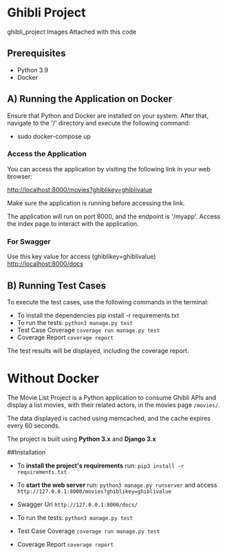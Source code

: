 # Ghibli Project
ghibli_project
Images Attached with this code

## Prerequisites

- Python 3.9
- Docker

## A) Running the Application on Docker

Ensure that Python and Docker are installed on your system. After that, navigate to the '/' directory and execute the following command:

- sudo docker-compose up
  
### Access the Application

You can access the application by visiting the following link in your web browser:


[http://localhost:8000/movies?ghiblikey=ghiblivalue](http://localhost:8000/movies)

Make sure the application is running before accessing the link.

The application will run on port 8000, and the endpoint is '/myapp'. Access the index page to interact with the application.

### For Swagger 
 Use this key value for access (ghiblikey=ghiblivalue)
 [http://localhost:8000/docs](http://localhost:8000/docs)

## B) Running Test Cases

To execute the test cases, use the following commands in the terminal:

* To install the dependencies pip install -r requirements.txt
* To run the tests: `python3 manage.py test`
* Test Case Coverage  `coverage run manage.py test`
* Coverage Report `coverage report`

The test results will be displayed, including the coverage report.

# Without Docker
The Movie List Project is a Python application to consume Ghibli APIs and display a list movies, with their related actors, in the movies page `/movies/`.
 
The data displayed is cached using memcached, and the cache expires every 60 seconds.

The project is built using **Python 3.x** and **Django 3.x**

##Installation

* To **install the project's requirements** run: `pip3 install -r requirements.txt` 


* To **start the web server** run: `python3 manage.py runserver` and access `http://127.0.0.1:8000/movies?ghiblikey=ghiblivalue`
* Swagger Url `http://127.0.0.1:8000/docs/`

* To run the tests: `python3 manage.py test`
* Test Case Coverage  `coverage run manage.py test`
* Coverage Report `coverage report`
  
